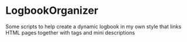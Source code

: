 LogbookOrganizer
================

Some scripts to help create a dynamic logbook in my own style that links HTML pages together with tags and mini descriptions
